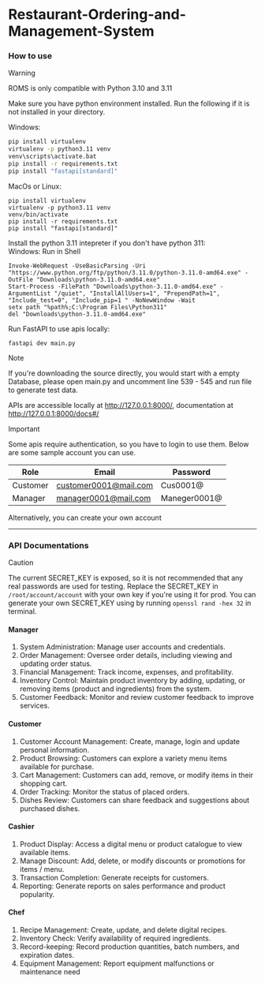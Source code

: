 # Restaurant-Ordering-and-Management-System
### How to use
> [!WARNING]
ROMS is only compatible with Python 3.10 and 3.11

Make sure you have python environment installed. Run the following if it is not installed in your directory.

Windows:
```bash
pip install virtualenv
virtualenv -p python3.11 venv
venv\scripts\activate.bat
pip install -r requirements.txt
pip install "fastapi[standard]"
```

MacOs or Linux:
```shell
pip install virtualenv
virtualenv -p python3.11 venv
venv/bin/activate
pip install -r requirements.txt
pip install "fastapi[standard]"
```

Install the python 3.11 intepreter if you don't have python 311:\
Windows: Run in Shell
```shell
Invoke-WebRequest -UseBasicParsing -Uri "https://www.python.org/ftp/python/3.11.0/python-3.11.0-amd64.exe" -OutFile "Downloads\python-3.11.0-amd64.exe"
Start-Process -FilePath "Downloads\python-3.11.0-amd64.exe" -ArgumentList "/quiet", "InstallAllUsers=1", "PrependPath=1", "Include_test=0", "Include_pip=1 " -NoNewWindow -Wait
setx path "%path%;C:\Program Files\Python311"
del "Downloads\python-3.11.0-amd64.exe"
```

Run FastAPI to use apis locally:
```
fastapi dev main.py
```

> [!NOTE]
If you're downloading the source directly, you would start with a empty Database, please open main.py and uncomment line 539 - 545 and run file to generate test data.

APIs are accessible locally at http://127.0.0.1:8000/, documentation at http://127.0.0.1:8000/docs#/

> [!IMPORTANT]
Some apis require authentication, so you have to login to use them. Below are some sample account you can use.


Role|Email|Password
-|-|-
Customer|customer0001@mail.com|Cus0001@
Manager|manager0001@mail.com|Maneger0001@

Alternatively, you can create your own account
***


### API Documentations

> [!CAUTION]
> The current SECRET_KEY is exposed, so it is not recommended that any real passwords are used for testing. Replace the SECRET_KEY in `/root/account/account` with your own key if you're using it for prod. You can generate your own SECRET_KEY using by running `openssl rand -hex 32` in terminal.

#### Manager
1. System Administration: Manage user accounts and credentials.
2. Order Management: Oversee order details, including viewing and updating order status.
3. Financial Management: Track income, expenses, and profitability.
4. Inventory Control: Maintain product inventory by adding, updating, or removing items (product and ingredients) from the system.
5. Customer Feedback: Monitor and review customer feedback to improve services.

#### Customer
1. Customer Account Management: Create, manage, login and update personal
information.
2. Product Browsing: Customers can explore a variety menu items available for
purchase.
3. Cart Management: Customers can add, remove, or modify items in their shopping
cart.
4. Order Tracking: Monitor the status of placed orders.
5. Dishes Review: Customers can share feedback and suggestions about purchased
dishes.

#### Cashier
1. Product Display: Access a digital menu or product catalogue to view available items.
2. Manage Discount: Add, delete, or modify discounts or promotions for items / menu.
3. Transaction Completion: Generate receipts for customers.
4. Reporting: Generate reports on sales performance and product popularity.

#### Chef
1. Recipe Management: Create, update, and delete digital recipes.
2. Inventory Check: Verify availability of required ingredients.
3. Record-keeping: Record production quantities, batch numbers, and expiration dates.
4. Equipment Management: Report equipment malfunctions or maintenance need
